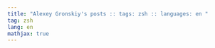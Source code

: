 ```yaml
---
title: "Alexey Gronskiy's posts :: tags: zsh :: languages: en "
tag: zsh
lang: en
mathjax: true
---
```

<!-- Generated automatically -->
